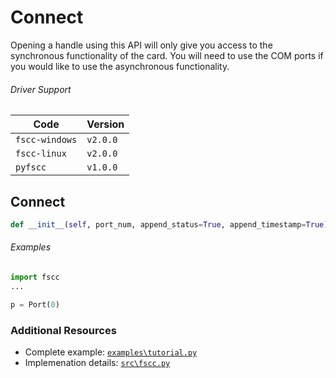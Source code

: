 # Connect

Opening a handle using this API will only give you access to the
synchronous functionality of the card. You will need to use the COM ports
if you would like to use the asynchronous functionality.

###### Driver Support
| Code           | Version
| -------------- | --------
| `fscc-windows` | `v2.0.0`
| `fscc-linux`   | `v2.0.0`
| `pyfscc`       | `v1.0.0`


## Connect
```python
def __init__(self, port_num, append_status=True, append_timestamp=True)
```

###### Examples
```python
import fscc
...

p = Port(0)
```


### Additional Resources
- Complete example: [`examples\tutorial.py`](https://github.com/commtech/pyfscc/blob/master/examples/tutorial.py)
- Implemenation details: [`src\fscc.py`](https://github.com/commtech/pyfscc/blob/master/src/fscc.py)
